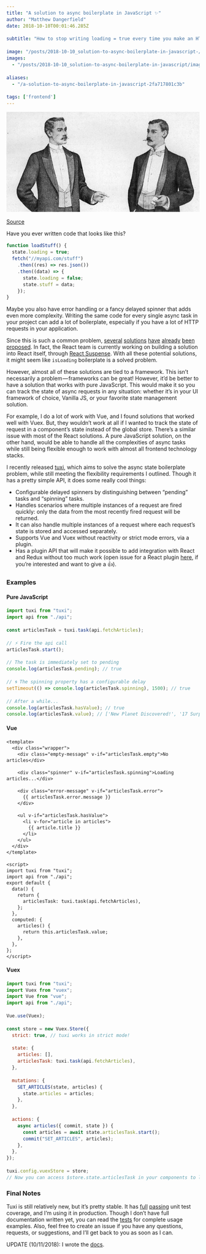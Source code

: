 ```yaml
---
title: "A solution to async boilerplate in JavaScript ✨"
author: "Matthew Dangerfield"
date: 2018-10-10T00:01:46.285Z

subtitle: "How to stop writing loading = true every time you make an HTTP request"

image: "/posts/2018-10-10_solution-to-async-boilerplate-in-javascript-/images/1.jpeg"
images:
  - "/posts/2018-10-10_solution-to-async-boilerplate-in-javascript/images/1.jpeg"

aliases:
  - "/a-solution-to-async-boilerplate-in-javascript-2fa717801c3b"

tags: ['frontend']
---
```


![image](./images/1.jpeg)

[Source](https://en.wikipedia.org/wiki/Tuxedo#/media/File:Dinner_Jackets,_1898..jpg)

Have you ever written code that looks like this?

```js
function loadStuff() {
  state.loading = true;
  fetch("//myapi.com/stuff")
    .then((res) => res.json())
    .then((data) => {
      state.loading = false;
      state.stuff = data;
    });
}
```

Maybe you also have error handling or a fancy delayed spinner that adds even more complexity. Writing the same code for every single async task in your project can add a lot of boilerplate, especially if you have a lot of HTTP requests in your application.

Since this is such a common problem, [several](https://medium.com/stashaway-engineering/react-redux-tips-better-way-to-handle-loading-flags-in-your-reducers-afda42a804c6) [solutions](https://medium.com/@lachlanmiller_52885/a-pattern-to-handle-ajax-requests-in-vuex-2d69bc2f8984) [have](https://github.com/f/vue-wait) [already](https://gist.github.com/ddanger/21d7f4bd3580d2041b7c56ca04b25b8b) [been](https://medium.com/@Farzad_YZ/handle-loadings-in-react-by-using-higher-order-components-2ee8de9c3deb) [proposed](https://github.com/abdullah/vuex-module-generator). In fact, the React team is currently working on building a solution into React itself, through [React Suspense](https://medium.com/@baphemot/understanding-react-suspense-1c73b4b0b1e6). With all these potential solutions, it might seem like `isLoading` boilerplate is a solved problem.

However, almost all of these solutions are tied to a framework. This isn’t necessarily a problem — frameworks can be great! However, it’d be better to have a solution that works with pure JavaScript. This would make it so you can track the state of async requests in any situation: whether it’s in your UI framework of choice, Vanilla JS, or your favorite state management solution.

For example, I do a lot of work with Vue, and I found solutions that worked well with Vuex. But, they wouldn’t work at all if I wanted to track the state of request in a component’s state instead of the global store. There’s a similar issue with most of the React solutions. A pure JavaScript solution, on the other hand, would be able to handle all the complexities of async tasks while still being flexible enough to work with almost all frontend technology stacks.

I recently released [tuxi](https://github.com/superMDguy/tuxi), which aims to solve the async state boilerplate problem, while still meeting the flexibility requirements I outlined. Though it has a pretty simple API, it does some really cool things:

- Configurable delayed spinners by distinguishing between “pending” tasks and “spinning” tasks.
- Handles scenarios where multiple instances of a request are fired quickly: only the data from the most recently fired request will be returned.
- It can also handle multiple instances of a request where each request’s state is stored and accessed separately.
- Supports Vue and Vuex without reactivity or strict mode errors, via a plugin.
- Has a plugin API that will make it possible to add integration with React and Redux without too much work (open issue for a React plugin [here](https://github.com/superMDguy/tuxi/issues/1), if you’re interested and want to give a 👍).

### Examples

#### Pure JavaScript

```js
import tuxi from "tuxi";
import api from "./api";

const articlesTask = tuxi.task(api.fetchArticles);

// ⚡ Fire the api call
articlesTask.start();

// The task is immediately set to pending
console.log(articlesTask.pending); // true

// 🌀 The spinning property has a configurable delay
setTimeout(() => console.log(articlesTask.spinning), 1500); // true

// After a while...
console.log(articlesTask.hasValue); // true
console.log(articlesTask.value); // ['New Planet Discovered!', '17 Surprising Superfoods!', ...]
```

#### Vue

```vue
<template>
  <div class="wrapper">
    <div class="empty-message" v-if="articlesTask.empty">No articles</div>

    <div class="spinner" v-if="articlesTask.spinning">Loading articles...</div>

    <div class="error-message" v-if="articlesTask.error">
      {{ articlesTask.error.message }}
    </div>

    <ul v-if="articlesTask.hasValue">
      <li v-for="article in articles">
        {{ article.title }}
      </li>
    </ul>
  </div>
</template>

<script>
import tuxi from "tuxi";
import api from "./api";
export default {
  data() {
    return {
      articlesTask: tuxi.task(api.fetchArticles),
    };
  },
  computed: {
    articles() {
      return this.articlesTask.value;
    },
  },
};
</script>
```

#### Vuex

```js
import tuxi from "tuxi";
import Vuex from "vuex";
import Vue from "vue";
import api from "./api";

Vue.use(Vuex);

const store = new Vuex.Store({
  strict: true, // tuxi works in strict mode!

  state: {
    articles: [],
    articlesTask: tuxi.task(api.fetchArticles),
  },

  mutations: {
    SET_ARTICLES(state, articles) {
      state.articles = articles;
    },
  },

  actions: {
    async articles({ commit, state }) {
      const articles = await state.articlesTask.start();
      commit("SET_ARTICLES", articles);
    },
  },
});

tuxi.config.vuexStore = store;
// Now you can access $store.state.articlesTask in your components to look at the task's state
```

### Final Notes

Tuxi is still relatively new, but it’s pretty stable. It has [full](https://codecov.io/github/superMDguy/tuxi?branch=master) [passing](https://circleci.com/gh/superMDguy/tuxi/tree/master) unit test coverage, and I’m using it in production. Though I don’t have full documentation written yet, you can read the [tests](https://github.com/superMDguy/tuxi/tree/master/tests) for complete usage examples. Also, feel free to create an issue if you have any questions, requests, or suggestions, and I’ll get back to you as soon as I can.

UPDATE (10/11/2018): I wrote the [docs](https://github.com/superMDguy/tuxi/blob/HEAD/docs/readme.md).
